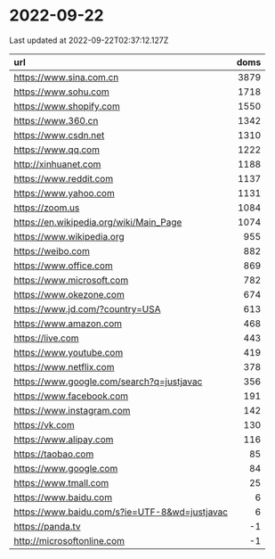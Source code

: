 # 2022-09-22

<!-- BEGIN -->
Last updated at 2022-09-22T02:37:12.127Z

url | doms
:- | -:
https://www.sina.com.cn | 3879
https://www.sohu.com | 1718
https://www.shopify.com | 1550
https://www.360.cn | 1342
https://www.csdn.net | 1310
https://www.qq.com | 1222
http://xinhuanet.com | 1188
https://www.reddit.com | 1137
https://www.yahoo.com | 1131
https://zoom.us | 1084
https://en.wikipedia.org/wiki/Main_Page | 1074
https://www.wikipedia.org | 955
https://weibo.com | 882
https://www.office.com | 869
https://www.microsoft.com | 782
https://www.okezone.com | 674
https://www.jd.com/?country=USA | 613
https://www.amazon.com | 468
https://live.com | 443
https://www.youtube.com | 419
https://www.netflix.com | 378
https://www.google.com/search?q=justjavac | 356
https://www.facebook.com | 191
https://www.instagram.com | 142
https://vk.com | 130
https://www.alipay.com | 116
https://taobao.com | 85
https://www.google.com | 84
https://www.tmall.com | 25
https://www.baidu.com | 6
https://www.baidu.com/s?ie=UTF-8&wd=justjavac | 6
https://panda.tv | -1
http://microsoftonline.com | -1
<!-- END -->
